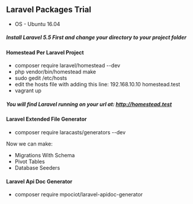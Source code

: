 ## Laravel Packages Trial
- OS - Ubuntu 16.04

##### Install Laravel 5.5 First and change your directory to your project folder

#### Homestead Per Laravel Project

- composer require laravel/homestead --dev
- php vendor/bin/homestead make
- sudo gedit /etc/hosts
- edit the hosts file with adding this line: 192.168.10.10  homestead.test
- vagrant up

##### You will find Laravel running on your url at: http://homestead.test

#### Laravel Extended File Generator

- composer require laracasts/generators --dev

Now we can make:

- Migrations With Schema
- Pivot Tables
- Database Seeders

#### Laravel Api Doc Generator

- composer require mpociot/laravel-apidoc-generator